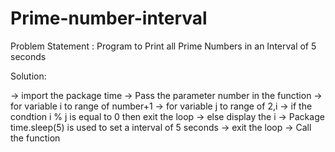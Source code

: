# Prime-number-interval
Problem Statement : Program to Print all Prime Numbers in an Interval of 5 seconds

Solution:

-> import the package time
-> Pass the parameter number in the function
-> for variable i to range of number+1
-> for variable j to range of 2,i
-> if the condtion i % j is equal to 0 then exit the loop
-> else display the i 
-> Package time.sleep(5) is used to set a interval of 5 seconds
-> exit the loop
-> Call the function
